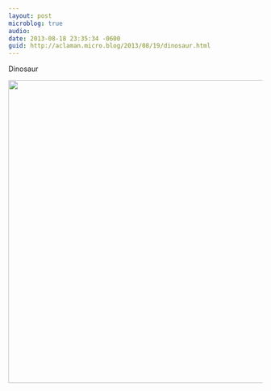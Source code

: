 ```yaml
---
layout: post
microblog: true
audio: 
date: 2013-08-18 23:35:34 -0600
guid: http://aclaman.micro.blog/2013/08/19/dinosaur.html
---
```

Dinosaur

<img src="http://micro.alexclaman.com/uploads/2018/e482df2d16.jpg" width="600" height="600" />
